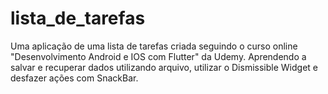 # lista_de_tarefas

Uma aplicação de uma lista de tarefas criada seguindo o curso online "Desenvolvimento Android e IOS com Flutter" da Udemy. Aprendendo a salvar e recuperar dados utilizando arquivo, utilizar o Dismissible Widget e desfazer ações com SnackBar.

